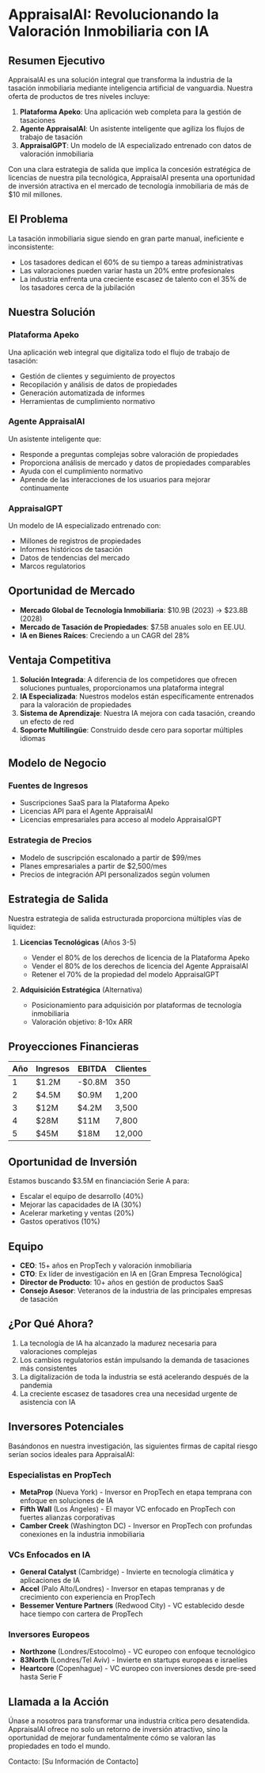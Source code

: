 # AppraisalAI: Revolucionando la Valoración Inmobiliaria con IA

## Resumen Ejecutivo

AppraisalAI es una solución integral que transforma la industria de la tasación inmobiliaria mediante inteligencia artificial de vanguardia. Nuestra oferta de productos de tres niveles incluye:

1. **Plataforma Apeko**: Una aplicación web completa para la gestión de tasaciones
2. **Agente AppraisalAI**: Un asistente inteligente que agiliza los flujos de trabajo de tasación
3. **AppraisalGPT**: Un modelo de IA especializado entrenado con datos de valoración inmobiliaria

Con una clara estrategia de salida que implica la concesión estratégica de licencias de nuestra pila tecnológica, AppraisalAI presenta una oportunidad de inversión atractiva en el mercado de tecnología inmobiliaria de más de $10 mil millones.

## El Problema

La tasación inmobiliaria sigue siendo en gran parte manual, ineficiente e inconsistente:
- Los tasadores dedican el 60% de su tiempo a tareas administrativas
- Las valoraciones pueden variar hasta un 20% entre profesionales
- La industria enfrenta una creciente escasez de talento con el 35% de los tasadores cerca de la jubilación

## Nuestra Solución

### Plataforma Apeko
Una aplicación web integral que digitaliza todo el flujo de trabajo de tasación:
- Gestión de clientes y seguimiento de proyectos
- Recopilación y análisis de datos de propiedades
- Generación automatizada de informes
- Herramientas de cumplimiento normativo

### Agente AppraisalAI
Un asistente inteligente que:
- Responde a preguntas complejas sobre valoración de propiedades
- Proporciona análisis de mercado y datos de propiedades comparables
- Ayuda con el cumplimiento normativo
- Aprende de las interacciones de los usuarios para mejorar continuamente

### AppraisalGPT
Un modelo de IA especializado entrenado con:
- Millones de registros de propiedades
- Informes históricos de tasación
- Datos de tendencias del mercado
- Marcos regulatorios

## Oportunidad de Mercado

- **Mercado Global de Tecnología Inmobiliaria**: $10.9B (2023) → $23.8B (2028)
- **Mercado de Tasación de Propiedades**: $7.5B anuales solo en EE.UU.
- **IA en Bienes Raíces**: Creciendo a un CAGR del 28%

## Ventaja Competitiva

1. **Solución Integrada**: A diferencia de los competidores que ofrecen soluciones puntuales, proporcionamos una plataforma integral
2. **IA Especializada**: Nuestros modelos están específicamente entrenados para la valoración de propiedades
3. **Sistema de Aprendizaje**: Nuestra IA mejora con cada tasación, creando un efecto de red
4. **Soporte Multilingüe**: Construido desde cero para soportar múltiples idiomas

## Modelo de Negocio

### Fuentes de Ingresos
- Suscripciones SaaS para la Plataforma Apeko
- Licencias API para el Agente AppraisalAI
- Licencias empresariales para acceso al modelo AppraisalGPT

### Estrategia de Precios
- Modelo de suscripción escalonado a partir de $99/mes
- Planes empresariales a partir de $2,500/mes
- Precios de integración API personalizados según volumen

## Estrategia de Salida

Nuestra estrategia de salida estructurada proporciona múltiples vías de liquidez:

1. **Licencias Tecnológicas** (Años 3-5)
   - Vender el 80% de los derechos de licencia de la Plataforma Apeko
   - Vender el 80% de los derechos de licencia del Agente AppraisalAI
   - Retener el 70% de la propiedad del modelo AppraisalGPT

2. **Adquisición Estratégica** (Alternativa)
   - Posicionamiento para adquisición por plataformas de tecnología inmobiliaria
   - Valoración objetivo: 8-10x ARR

## Proyecciones Financieras

| Año | Ingresos | EBITDA | Clientes |
|-----|----------|--------|----------|
| 1   | $1.2M    | -$0.8M | 350      |
| 2   | $4.5M    | $0.9M  | 1,200    |
| 3   | $12M     | $4.2M  | 3,500    |
| 4   | $28M     | $11M   | 7,800    |
| 5   | $45M     | $18M   | 12,000   |

## Oportunidad de Inversión

Estamos buscando $3.5M en financiación Serie A para:
- Escalar el equipo de desarrollo (40%)
- Mejorar las capacidades de IA (30%)
- Acelerar marketing y ventas (20%)
- Gastos operativos (10%)

## Equipo

- **CEO**: 15+ años en PropTech y valoración inmobiliaria
- **CTO**: Ex líder de investigación en IA en [Gran Empresa Tecnológica]
- **Director de Producto**: 10+ años en gestión de productos SaaS
- **Consejo Asesor**: Veteranos de la industria de las principales empresas de tasación

## ¿Por Qué Ahora?

1. La tecnología de IA ha alcanzado la madurez necesaria para valoraciones complejas
2. Los cambios regulatorios están impulsando la demanda de tasaciones más consistentes
3. La digitalización de toda la industria se está acelerando después de la pandemia
4. La creciente escasez de tasadores crea una necesidad urgente de asistencia con IA

## Inversores Potenciales

Basándonos en nuestra investigación, las siguientes firmas de capital riesgo serían socios ideales para AppraisalAI:

### Especialistas en PropTech
- **MetaProp** (Nueva York) - Inversor en PropTech en etapa temprana con enfoque en soluciones de IA
- **Fifth Wall** (Los Ángeles) - El mayor VC enfocado en PropTech con fuertes alianzas corporativas
- **Camber Creek** (Washington DC) - Inversor en PropTech con profundas conexiones en la industria inmobiliaria

### VCs Enfocados en IA
- **General Catalyst** (Cambridge) - Invierte en tecnología climática y aplicaciones de IA
- **Accel** (Palo Alto/Londres) - Inversor en etapas tempranas y de crecimiento con experiencia en PropTech
- **Bessemer Venture Partners** (Redwood City) - VC establecido desde hace tiempo con cartera de PropTech

### Inversores Europeos
- **Northzone** (Londres/Estocolmo) - VC europeo con enfoque tecnológico
- **83North** (Londres/Tel Aviv) - Invierte en startups europeas e israelíes
- **Heartcore** (Copenhague) - VC europeo con inversiones desde pre-seed hasta Serie F

## Llamada a la Acción

Únase a nosotros para transformar una industria crítica pero desatendida. AppraisalAI ofrece no solo un retorno de inversión atractivo, sino la oportunidad de mejorar fundamentalmente cómo se valoran las propiedades en todo el mundo.

Contacto: [Su Información de Contacto]
